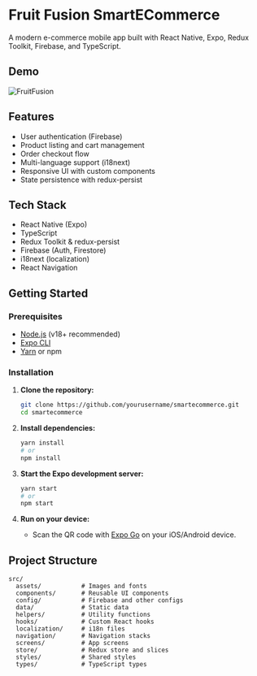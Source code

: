 # Fruit Fusion SmartECommerce

A modern e-commerce mobile app built with React Native, Expo, Redux Toolkit, Firebase, and TypeScript.

## Demo
![FruitFusion](https://github.com/user-attachments/assets/094c4a75-ca58-4339-a5f6-884ac6379846)

## Features

- User authentication (Firebase)
- Product listing and cart management
- Order checkout flow
- Multi-language support (i18next)
- Responsive UI with custom components
- State persistence with redux-persist

## Tech Stack

- React Native (Expo)
- TypeScript
- Redux Toolkit & redux-persist
- Firebase (Auth, Firestore)
- i18next (localization)
- React Navigation

## Getting Started

### Prerequisites

- [Node.js](https://nodejs.org/) (v18+ recommended)
- [Expo CLI](https://docs.expo.dev/get-started/installation/)
- [Yarn](https://classic.yarnpkg.com/lang/en/) or npm

### Installation

1. **Clone the repository:**

   ```sh
   git clone https://github.com/yourusername/smartecommerce.git
   cd smartecommerce
   ```

2. **Install dependencies:**

   ```sh
   yarn install
   # or
   npm install
   ```

3. **Start the Expo development server:**

   ```sh
   yarn start
   # or
   npm start
   ```

4. **Run on your device:**
   - Scan the QR code with [Expo Go](https://expo.dev/client) on your iOS/Android device.

## Project Structure

```
src/
  assets/           # Images and fonts
  components/       # Reusable UI components
  config/           # Firebase and other configs
  data/             # Static data
  helpers/          # Utility functions
  hooks/            # Custom React hooks
  localization/     # i18n files
  navigation/       # Navigation stacks
  screens/          # App screens
  store/            # Redux store and slices
  styles/           # Shared styles
  types/            # TypeScript types
```
